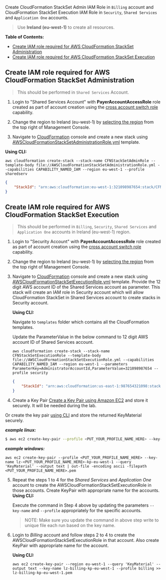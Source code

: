 Create CloudFormation StackSet Admin IAM Role in `Billing` account and CloudFormation StackSet Execution IAM Role in `Security`, `Shared Services` and `Application One` accounts.

> Use **Ireland (eu-west-1)** to create all resources.

**Table of Contents:**
-   [Create IAM role required for AWS CloudFormation StackSet Administration](#create-iam-role-required-for-aws-cloudformation-stackset-administration)
-   [Create IAM role required for AWS CloudFormation StackSet Execution](#create-iam-role-required-for-aws-cloudformation-stackset-execution)


## Create IAM role required for AWS CloudFormation StackSet Administration
> This should be performed in `Shared Services` Account.

1.  Login to "Shared Services Account" with **PayerAccountAccessRole** role created as part of account creation using the [cross account switch role](http://docs.aws.amazon.com/IAM/latest/UserGuide/id_roles_use_switch-role-console.html) capability.

2.  Change the region to Ireland (eu-west-1) by [selecting the region](http://docs.aws.amazon.com/awsconsolehelpdocs/latest/gsg/getting-started.html#select-region) from the top right of Management Console.

3.  Navigate to [CloudFormation](https://eu-west-1.console.aws.amazon.com/cloudformation/home?region=eu-west-1#/stacks?filter=active) console and create a new stack using [AWSCloudFormationStackSetAdministrationRole.yml](../templates/AWSCloudFormationStackSetAdministrationRole.yml) template.

**Using CLI:**
```
aws cloudformation create-stack --stack-name CFNStackSetAdminRole --template-body file://AWSCloudFormationStackSetAdministrationRole.yml --capabilities CAPABILITY_NAMED_IAM --region eu-west-1 --profile sharedserv
```
```json
{
    "StackId": "arn:aws:cloudformation:eu-west-1:321098987654:stack/CFNStackSetAdminRole/7626db50-bae3-11e7-1867-50d5cafe76fe"
}
```
## Create IAM role required for AWS CloudFormation StackSet Execution

> This should be performed in `Billing`, `Security`, `Shared Services` and `Application One` accounts in Ireland (eu-west-1) region.

1.  Login to "Security Account" with **PayerAccountAccessRole** role created as part of account creation using the [cross account switch role](http://docs.aws.amazon.com/IAM/latest/UserGuide/id_roles_use_switch-role-console.html) capability.

2.  Change the region to Ireland (eu-west-1) by [selecting the region](http://docs.aws.amazon.com/awsconsolehelpdocs/latest/gsg/getting-started.html#select-region) from the top right of Management Console.

3.  Navigate to [CloudFormation](https://eu-west-1.console.aws.amazon.com/cloudformation/home?region=eu-west-1#/stacks?filter=active) console and create a new stack using [AWSCloudFormationStackSetExecutionRole.yml](../templates/AWSCloudFormationStackSetExecutionRole.yml) template. Provide the 12 digit AWS account ID of the Shared Services account as parameter. This stack will create an IAM role in Security account which will allow CloudFormation StackSet in Shared Services account to create stacks in Security account.

    **Using CLI:**  

    Navigate to `templates` folder which contains all the CloudFormation templates.

    Update the ParameterValue in the below command to 12 digit AWS account ID of Shared Services account.

    ```
    aws cloudformation create-stack --stack-name CFNStackSetExecutionRole --template-body file://AWSCloudFormationStackSetExecutionRole.yml --capabilities CAPABILITY_NAMED_IAM --region eu-west-1 --parameters ParameterKey=AdministratorAccountId,ParameterValue=321098987654 --profile security
    ```
    ```json
    {
        "StackId": "arn:aws:cloudformation:us-east-1:987654321098:stack/CFNStackSetExecutionRole/28a3c090-ba80-11e7-93d4-500c3d1abad2"
    }
    ```

4.  Create a Key Pair
[Create a Key Pair using Amazon EC2](http://docs.aws.amazon.com/AWSEC2/latest/UserGuide/ec2-key-pairs.html#having-ec2-create-your-key-pair) and store it securely. It will be needed during the lab.

Or create the key pair [using CLI](http://docs.aws.amazon.com/cli/latest/userguide/cli-ec2-keypairs.html) and store the returned KeyMaterial securely.

***example linux:***
```bash
$ aws ec2 create-key-pair --profile <PUT_YOUR_PROFILE_NAME_HERE> --key-name lz-<PUT_YOUR_PROFILE_NAME_HERE>-kp-eu-west-1 --query 'KeyMaterial' --output text > <PUT_YOUR_PROFILE_NAME_HERE>.pem
```

***example windows:***
```shell
aws ec2 create-key-pair --profile <PUT_YOUR_PROFILE_NAME_HERE> --key-name lz-<PUT_YOUR_PROFILE_NAME_HERE>-kp-eu-west-1 --query 'KeyMaterial' --output text | out-file -encoding ascii -filepath <PUT_YOUR_PROFILE_NAME_HERE>.pem
```

5.  Repeat the steps 1 to 4 for the *Shared Services* and *Application One* account to create the AWSCloudFormationStackSetExecutionRole in those accounts. Create KeyPair with appropriate name for the accounts.
    **Using CLI:**

    Execute the command in Step 4 above by updating the parameters `--key-name` and `--profile` appropriately for the specific accounts.

    > NOTE: Make sure you update the command in above step write to unique file each run based on the key name.

6.  Login to *Billing* account and follow steps 2 to 4 to create the AWSCloudFormationStackSetExecutionRole in that account. Also create KeyPair with appropriate name for the account.

    **Using CLI:**

    ```
    aws ec2 create-key-pair --region eu-west-1 --query 'KeyMaterial' --output text --key-name lz-billing-kp-eu-west-1 --profile billing >> lz-billing-kp-eu-west-1.pem
    ```
